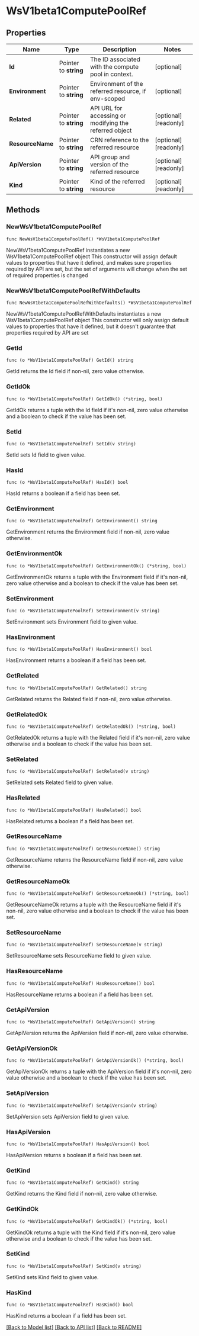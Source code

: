 # WsV1beta1ComputePoolRef

## Properties

Name | Type | Description | Notes
------------ | ------------- | ------------- | -------------
**Id** | Pointer to **string** | The ID associated with the compute pool in context. | [optional] 
**Environment** | Pointer to **string** | Environment of the referred resource, if env-scoped | [optional] 
**Related** | Pointer to **string** | API URL for accessing or modifying the referred object | [optional] [readonly] 
**ResourceName** | Pointer to **string** | CRN reference to the referred resource | [optional] [readonly] 
**ApiVersion** | Pointer to **string** | API group and version of the referred resource | [optional] [readonly] 
**Kind** | Pointer to **string** | Kind of the referred resource | [optional] [readonly] 

## Methods

### NewWsV1beta1ComputePoolRef

`func NewWsV1beta1ComputePoolRef() *WsV1beta1ComputePoolRef`

NewWsV1beta1ComputePoolRef instantiates a new WsV1beta1ComputePoolRef object
This constructor will assign default values to properties that have it defined,
and makes sure properties required by API are set, but the set of arguments
will change when the set of required properties is changed

### NewWsV1beta1ComputePoolRefWithDefaults

`func NewWsV1beta1ComputePoolRefWithDefaults() *WsV1beta1ComputePoolRef`

NewWsV1beta1ComputePoolRefWithDefaults instantiates a new WsV1beta1ComputePoolRef object
This constructor will only assign default values to properties that have it defined,
but it doesn't guarantee that properties required by API are set

### GetId

`func (o *WsV1beta1ComputePoolRef) GetId() string`

GetId returns the Id field if non-nil, zero value otherwise.

### GetIdOk

`func (o *WsV1beta1ComputePoolRef) GetIdOk() (*string, bool)`

GetIdOk returns a tuple with the Id field if it's non-nil, zero value otherwise
and a boolean to check if the value has been set.

### SetId

`func (o *WsV1beta1ComputePoolRef) SetId(v string)`

SetId sets Id field to given value.

### HasId

`func (o *WsV1beta1ComputePoolRef) HasId() bool`

HasId returns a boolean if a field has been set.

### GetEnvironment

`func (o *WsV1beta1ComputePoolRef) GetEnvironment() string`

GetEnvironment returns the Environment field if non-nil, zero value otherwise.

### GetEnvironmentOk

`func (o *WsV1beta1ComputePoolRef) GetEnvironmentOk() (*string, bool)`

GetEnvironmentOk returns a tuple with the Environment field if it's non-nil, zero value otherwise
and a boolean to check if the value has been set.

### SetEnvironment

`func (o *WsV1beta1ComputePoolRef) SetEnvironment(v string)`

SetEnvironment sets Environment field to given value.

### HasEnvironment

`func (o *WsV1beta1ComputePoolRef) HasEnvironment() bool`

HasEnvironment returns a boolean if a field has been set.

### GetRelated

`func (o *WsV1beta1ComputePoolRef) GetRelated() string`

GetRelated returns the Related field if non-nil, zero value otherwise.

### GetRelatedOk

`func (o *WsV1beta1ComputePoolRef) GetRelatedOk() (*string, bool)`

GetRelatedOk returns a tuple with the Related field if it's non-nil, zero value otherwise
and a boolean to check if the value has been set.

### SetRelated

`func (o *WsV1beta1ComputePoolRef) SetRelated(v string)`

SetRelated sets Related field to given value.

### HasRelated

`func (o *WsV1beta1ComputePoolRef) HasRelated() bool`

HasRelated returns a boolean if a field has been set.

### GetResourceName

`func (o *WsV1beta1ComputePoolRef) GetResourceName() string`

GetResourceName returns the ResourceName field if non-nil, zero value otherwise.

### GetResourceNameOk

`func (o *WsV1beta1ComputePoolRef) GetResourceNameOk() (*string, bool)`

GetResourceNameOk returns a tuple with the ResourceName field if it's non-nil, zero value otherwise
and a boolean to check if the value has been set.

### SetResourceName

`func (o *WsV1beta1ComputePoolRef) SetResourceName(v string)`

SetResourceName sets ResourceName field to given value.

### HasResourceName

`func (o *WsV1beta1ComputePoolRef) HasResourceName() bool`

HasResourceName returns a boolean if a field has been set.

### GetApiVersion

`func (o *WsV1beta1ComputePoolRef) GetApiVersion() string`

GetApiVersion returns the ApiVersion field if non-nil, zero value otherwise.

### GetApiVersionOk

`func (o *WsV1beta1ComputePoolRef) GetApiVersionOk() (*string, bool)`

GetApiVersionOk returns a tuple with the ApiVersion field if it's non-nil, zero value otherwise
and a boolean to check if the value has been set.

### SetApiVersion

`func (o *WsV1beta1ComputePoolRef) SetApiVersion(v string)`

SetApiVersion sets ApiVersion field to given value.

### HasApiVersion

`func (o *WsV1beta1ComputePoolRef) HasApiVersion() bool`

HasApiVersion returns a boolean if a field has been set.

### GetKind

`func (o *WsV1beta1ComputePoolRef) GetKind() string`

GetKind returns the Kind field if non-nil, zero value otherwise.

### GetKindOk

`func (o *WsV1beta1ComputePoolRef) GetKindOk() (*string, bool)`

GetKindOk returns a tuple with the Kind field if it's non-nil, zero value otherwise
and a boolean to check if the value has been set.

### SetKind

`func (o *WsV1beta1ComputePoolRef) SetKind(v string)`

SetKind sets Kind field to given value.

### HasKind

`func (o *WsV1beta1ComputePoolRef) HasKind() bool`

HasKind returns a boolean if a field has been set.


[[Back to Model list]](../README.md#documentation-for-models) [[Back to API list]](../README.md#documentation-for-api-endpoints) [[Back to README]](../README.md)


